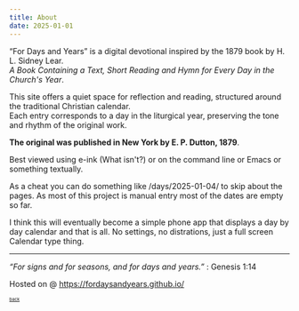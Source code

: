 ```yaml
---
title: About
date: 2025-01-01
---
```


“For Days and Years” is a digital devotional inspired by the 1879 book by H. L. Sidney Lear.\
_A Book Containing a Text, Short Reading and Hymn for Every Day in the Church's Year_.

This site offers a quiet space for reflection and reading, structured around the traditional Christian calendar.\
Each entry corresponds to a day in the liturgical year, preserving the tone and rhythm of the original work.

**The original was published in New York by E. P. Dutton, 1879**.


Best viewed using e-ink (What isn't?) or on the command line or Emacs or something textually. 

As a cheat you can do something like /days/2025-01-04/ to skip about the pages. As most of this project is manual entry most of the dates are empty so far.

I think this will eventually become a simple phone app that displays a day by day calendar and that is all. No settings, no distrations, just a full screen Calendar type thing.

---
_“For signs and for seasons, and for days and years.”_ : Genesis 1:14

Hosted on @ https://fordaysandyears.github.io/

<p align="left"><a href="/" style="font-size:8px">back</a></p>
